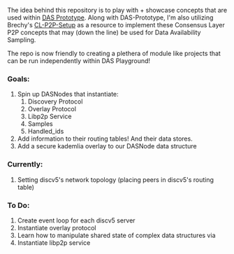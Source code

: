 The idea behind this repository is to play with + showcase concepts that are used within [DAS Prototype](https://github.com/ChainSafe/das-prototype).  Along with DAS-Prototype, I'm also utilizing Brechy's [CL-P2P-Setup](https://github.com/brech1/cl-p2p-setup) as a resource to implement these Consensus Layer P2P concepts that may (down the line) be used for Data Availability Sampling.

The repo is now friendly to creating a plethera of module like projects that can be run independently within DAS Playground!


### Goals:
1.  Spin up DASNodes that instantiate: 
    1. Discovery Protocol
    2. Overlay Protocol 
    3. Libp2p Service
    4. Samples
    5. Handled_ids
2.  Add information to their routing tables! And their data stores.      
3.  Add a secure kademlia overlay to our DASNode data structure 


### Currently:
1.  Setting discv5's network topology (placing peers in discv5's routing table)

### To Do:
1. Create event loop for each discv5 server
2. Instantiate overlay protocol
3. Learn how to manipulate shared state of complex data structures via 
3. Instantiate libp2p service 